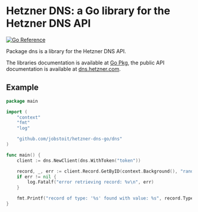 # Hetzner DNS: a Go library for the Hetzner DNS API
[![Go Reference](https://pkg.go.dev/badge/github.com/jobstoit/hetzner-dns-go/dns.svg)](https://pkg.go.dev/github.com/jobstoit/hetzner-dns-go/dns)

Package dns is a library for the Hetzner DNS API.

The libraries documentation is available at [Go Pkg](https://pkg.go.dev/github.com/jobstoit/hetzner-dns-go/dns), the public API documentation is available at [dns.hetzner.com](https://dns.hetzner.com/api-docs).

## Example
```go
package main

import (
	"context"
	"fmt"
	"log"

	"github.com/jobstoit/hetzner-dns-go/dns"
)

func main() {
	client := dns.NewClient(dns.WithToken("token"))

	record, _, err := client.Record.GetByID(context.Background(), "randomid")
	if err != nil {
		log.Fatalf("error retrieving record: %v\n", err)
	}

	fmt.Printf("record of type: '%s' found with value: %s", record.Type, record.Value)
}
```
